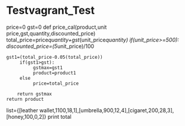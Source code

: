 # Testvagrant_Test
price=0
gst=0
def price_cal(product,unit price,gst,quantity,discounted_price)
    total_price=price*quantity+gst*(unit_price*quantity)
    if(unit_price>=500):
    discounted_price=(5*unit_price)/100

    gst1=(total_price-0.05(total_price))
         if(gst1>gst):
              gstmax=gst1
              product=product1
         else
              price=total_price

        return gstmax
    return product
list={[leather wallet,1100,18,1],[umbrella,900,12,4],[cigaret,200,28,3],[honey,100,0,2]}
print total
